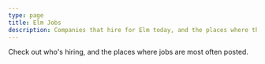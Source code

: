 ```yaml
---
type: page
title: Elm Jobs
description: Companies that hire for Elm today, and the places where the Elm community lists jobs.
---
```



Check out who's hiring, and the places where jobs are most often posted.
